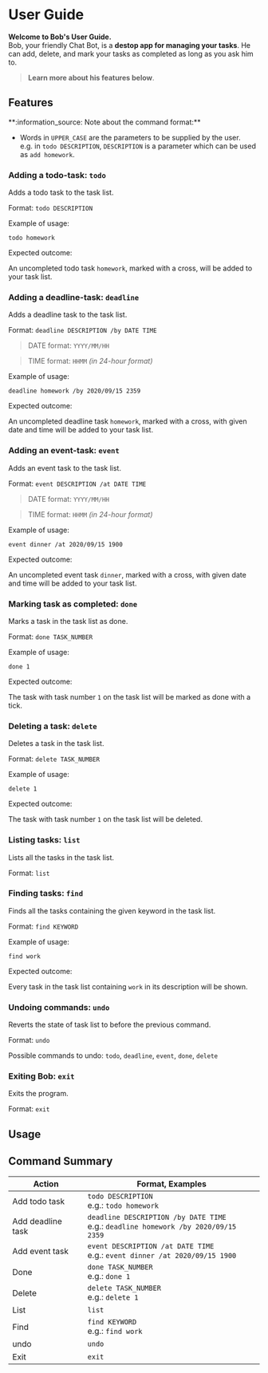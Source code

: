 # User Guide

**Welcome to Bob's User Guide.** <br>
Bob, your friendly Chat Bot, is a **destop app for managing your tasks**. He can add, delete, and mark your tasks as completed as long 
as you ask him to. 
>**Learn more about his features below**.

## Features 
<div markdown="block" class="alert alert-info">
**:information_source: Note about the command format:** <br>

* Words in `UPPER_CASE` are the parameters to be supplied by the user.<br>
  e.g. in `todo DESCRIPTION`, `DESCRIPTION` is a parameter which can be used as `add homework`.
</div>

### Adding a todo-task: `todo`
Adds a todo task to the task list.

Format: `todo DESCRIPTION`

Example of usage:
 
`todo homework`

Expected outcome: 

An uncompleted todo task `homework`, marked with a cross, will be added to your task list. 

### Adding a deadline-task: `deadline`
Adds a deadline task to the task list.

Format: `deadline DESCRIPTION /by DATE TIME` 

>DATE format: `YYYY/MM/HH` 

>TIME format: `HHMM` *(in 24-hour format)*

Example of usage:
 
`deadline homework /by 2020/09/15 2359`

Expected outcome: 

An uncompleted deadline task `homework`, marked with a cross, with given date and time will be added to your task list. 

### Adding an event-task: `event`
Adds an event task to the task list.

Format: `event DESCRIPTION /at DATE TIME`

>DATE format: `YYYY/MM/HH` 

>TIME format: `HHMM` *(in 24-hour format)*

Example of usage:
 
`event dinner /at 2020/09/15 1900`

Expected outcome: 

An uncompleted event task `dinner`, marked with a cross, with given date and time will be added to your task list. 

### Marking task as completed: `done`
Marks a task in the task list as done.

Format: `done TASK_NUMBER`

Example of usage:
 
`done 1`

Expected outcome: 

The task with task number `1` on the task list will be marked as done with a tick. 

### Deleting a task: `delete`
Deletes a task in the task list.

Format: `delete TASK_NUMBER`

Example of usage:
 
`delete 1`

Expected outcome: 

The task with task number `1` on the task list will be deleted. 

### Listing tasks: `list`
Lists all the tasks in the task list.

Format: `list`

### Finding tasks: `find`
Finds all the tasks containing the given keyword in the task list.

Format: `find KEYWORD`

Example of usage:
 
`find work`

Expected outcome: 

Every task in the task list containing `work` in its description will be shown.

### Undoing commands: `undo`
Reverts the state of task list to before the previous command.

Format: `undo`

Possible commands to undo: `todo`, `deadline`, `event`, `done`, `delete` 


### Exiting Bob: `exit`
Exits the program.

Format: `exit`

## Usage


## Command Summary
Action            | Format, Examples
------------------|---------------------------------
Add todo task     | `todo DESCRIPTION` <br> e.g.: `todo homework`
Add deadline task | `deadline DESCRIPTION /by DATE TIME` <br> e.g.: `deadline homework /by 2020/09/15 2359`
Add event task    | `event DESCRIPTION /at DATE TIME` <br> e.g.: `event dinner /at 2020/09/15 1900`
Done              | `done TASK_NUMBER` <br> e.g.: `done 1`
Delete            | `delete TASK_NUMBER` <br> e.g.: `delete 1`
List              | `list`
Find              | `find KEYWORD` <br> e.g.: `find work`
undo              | `undo`
Exit              | `exit`